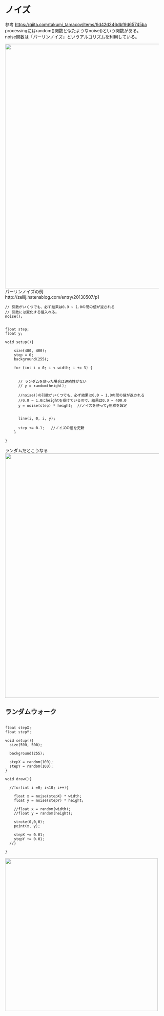 # ノイズ

参考
https://qiita.com/takumi_tamacov/items/9d42d346dbf9d65745ba <br>
processingにはrandom()関数と似たようなnoise()という関数がある。<br>
noise関数は「パーリンノイズ」というアルゴリズムを利用している。<br>

<img src="https://github.com/55Kaerukun/Processing/blob/master/images/noise.png" width="800px">

<br>
パーリンノイズの例<br>
http://zellij.hatenablog.com/entry/20130507/p1
<br>


```
// 引数がいくつでも、必ず結果は0.0 ~ 1.0の間の値が返される
// 引数には変化する値入れる。
noise();
```


```

float step;
float y;

void setup(){
  
    size(400, 400);
    step = 0;
    background(255);
  
    for (int i = 0; i < width; i += 3) {
      
      
      // ランダムを使った場合は連続性がない  
      // y = random(height);
      
      //noise()の引数がいくつでも、必ず結果は0.0 ~ 1.0の間の値が返される
      //0.0 ~ 1.0にheightを掛けているので、結果は0.0 ~ 400.0
      y = noise(step) * height;  //ノイズを使ってy座標を設定
      

      line(i, 0, i, y);
      
      step += 0.1;   //ノイズの値を更新
    }
    
}

```

ランダムだとこうなる<br>
<img src="https://github.com/55Kaerukun/Processing/blob/master/images/random.png" width="800px">




## ランダムウォーク

```

float stepX;
float stepY;
 
void setup(){
  size(500, 500);
  
  background(255);
  
  stepX = random(100);
  stepY = random(100);
}
 
void draw(){
  
  //for(int i =0; i<10; i++){
  
    float x = noise(stepX) * width;
    float y = noise(stepY) * height;
    
    //float x = random(width);
    //float y = random(height);
    
    stroke(0,0,0);
    point(x, y);
    
    stepX += 0.01;
    stepY += 0.01;
  //}
  
}

```
<img src="https://github.com/55Kaerukun/Processing/blob/master/images/randomwork.png" width="500px">

